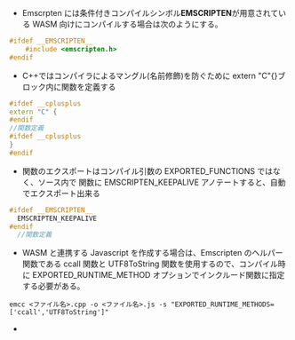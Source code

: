 - Emscrpten には条件付きコンパイルシンボル**EMSCRIPTEN**が用意されている
  WASM 向けにコンパイルする場合は次のようにする。

```cpp
#ifdef __EMSCRIPTEN__
    #include <emscripten.h>
#endif
```

- C++ではコンパイラによるマングル(名前修飾)を防ぐために extern "C"{}ブロック内に関数を定義する

```cpp
#ifdef __cplusplus
extern "C" {
#endif
//関数定義
#ifdef __cplusplus
}
#endif
```

- 関数のエクスポートはコンパイル引数の EXPORTED_FUNCTIONS ではなく、ソース内で 関数に EMSCRIPTEN_KEEPALIVE アノテートすると、自動でエクスポート出来る

```cpp
#ifdef __EMSCRIPTEN__
  EMSCRIPTEN_KEEPALIVE
#endif
  //関数定義
```

- WASM と連携する Javascript を作成する場合は、Emscripten のヘルパー関数である ccall 関数と UTF8ToString 関数を使用するので、コンパイル時に EXPORTED_RUNTIME_METHOD オプションでインクルード関数に指定する必要がある。

```
emcc <ファイル名>.cpp -o <ファイル名>.js -s "EXPORTED_RUNTIME_METHODS=['ccall','UTF8ToString']"
```

*